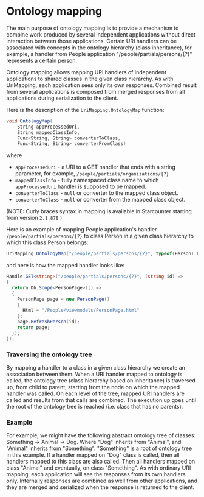 # Ontology mapping

The main purpose of ontology mapping is to provide a mechanism to combine work produced by several independent applications without direct interaction between those applications. Certain URI handlers can be associated with concepts in the ontology hierarchy (class inheritance), for example, a handler from People application "/people/partials/persons/{?}" represents a certain person.

Ontology mapping allows mapping URI handlers of independent applications to shared classes in the given class hierarchy. As with UriMapping, each application sees only its own responses. Combined result from several applications is composed from merged responses from all applications during serialization to the client.



Here is the description of the `UriMapping.OntologyMap` function:

```cs
void OntologyMap(
    String appProcessedUri,
    String mappedClassInfo,
    Func<String, String> converterToClass,
    Func<String, String> converterFromClass)

```
where
* `appProcessedUri` - a URI to a GET handler that ends with a string parameter, for example, `/people/partials/organizations/{?}`
* `mappedClassInfo` - fully namespaced class name to which `appProcessedUri` handler is supposed to be mapped.
* `converterToClass` - `null` or converter to the mapped class object.
* `converterToClass` - `null` or converter from the mapped class object.

(NOTE: Curly braces syntax in mapping is available in Starcounter starting from version `2.1.878`.)

Here is an example of mapping People application's handler `/people/partials/persons/{?}` to class Person in a given class hierarchy to which this class Person belongs:

```cs
UriMapping.OntologyMap("/people/partials/persons/{?}", typeof(Person).FullName, null, null);
```

and here is how the mapped handler looks like:

```cs
Handle.GET<string>("/people/partials/persons/{?}", (string id) =>
{
  return Db.Scope<PersonPage>(() =>
  {
    PersonPage page = new PersonPage()
    {
      Html = "/People/viewmodels/PersonPage.html"
    };
    page.RefreshPerson(id);
    return page;
  });
});
```

### Traversing the ontology tree

By mapping a handler to a class in a given class hierarchy we create an association between them. When a URI handler mapped to ontology is called, the ontology tree (class hierarchy based on inheritance) is traversed up, from child to parent, starting from the node on which the mapped handler was called. On each level of the tree, mapped URI handlers are called and results from that calls are combined. The execution up goes until the root of the ontology tree is reached (i.e. class that has no parents).

### Example

For example, we might have the following abstract ontology tree of classes: Something -> Animal -> Dog. Where "Dog" inherits from "Animal", and "Animal" inherits from "Something". "Something" is a root of ontology tree in this example. If a handler mapped on "Dog" class is called, then all handlers mapped to this class are also called. Then all handlers mapped on class "Animal" and eventually, on class "Something". As with ordinary URI mapping, each application will see the responses from its own handlers only. Internally responses are combined as well from other applications, and they are merged and serialized when the response is returned to the client.
